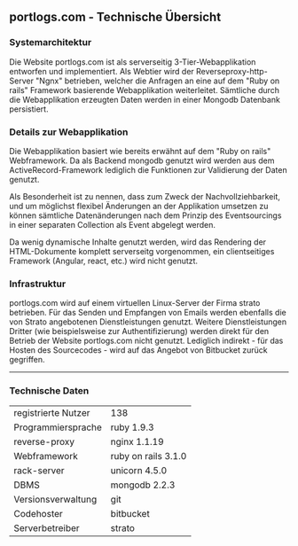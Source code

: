 ## portlogs.com - Technische Übersicht
### Systemarchitektur
Die Website portlogs.com ist als serverseitig 3-Tier-Webapplikation entworfen und implementiert. Als Webtier wird der Reverseproxy-http-Server "Ngnx" betrieben, welcher die Anfragen an eine auf dem "Ruby on rails" Framework basierende Webapplikation weiterleitet. Sämtliche durch die Webapplikation erzeugten Daten werden in einer Mongodb Datenbank persistiert.

###  Details zur Webapplikation
Die Webapplikation basiert wie bereits erwähnt auf dem "Ruby on rails" Webframework. Da als Backend mongodb genutzt wird werden aus dem ActiveRecord-Framework lediglich die Funktionen zur Validierung der Daten genutzt. 

Als Besonderheit ist zu nennen, dass zum Zweck der Nachvollziehbarkeit, und um möglichst flexibel Änderungen an der Applikation umsetzen zu können sämtliche Datenänderungen nach dem Prinzip des Eventsourcings in einer separaten Collection als Event abgelegt werden. 

Da wenig dynamische Inhalte genutzt werden, wird das Rendering der HTML-Dokumente komplett serverseitg vorgenommen, ein clientseitiges Framework (Angular, react, etc.) wird nicht genutzt.

### Infrastruktur
portlogs.com wird auf einem virtuellen Linux-Server der Firma strato betrieben. Für das Senden und Empfangen von Emails werden ebenfalls die von Strato angebotenen Dienstleistungen genutzt. Weitere Dienstleistungen Dritter (wie beispielsweise zur Authentifizierung) werden direkt für den Betrieb der Website portlogs.com nicht genutzt. Lediglich indirekt - für das Hosten des Sourcecodes - wird auf das Angebot von Bitbucket zurück gegriffen.

***

### Technische Daten
|                 |                 |
|---------------------|---------------------|
| registrierte Nutzer | 138                 |
| Programmiersprache  | ruby 1.9.3          |
| reverse-proxy       | nginx 1.1.19        |
| Webframework        | ruby on rails 3.1.0 |
| rack-server         | unicorn 4.5.0       |
| DBMS                | mongodb 2.2.3       |
| Versionsverwaltung  | git                 |
| Codehoster          | bitbucket           |
| Serverbetreiber     | strato              |
